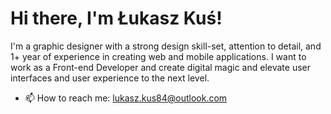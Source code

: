 # Hi there, I'm Łukasz Kuś!

I'm a graphic designer with a strong design skill-set, attention to detail, and 1+ year of experience in creating web and mobile applications.
I want to work as a Front-end Developer and create digital magic and elevate user interfaces and user experience to the next level.

- 📫 How to reach me: lukasz.kus84@outlook.com

<!---
lukaszkus/lukaszkus is a ✨ special ✨ repository because its `README.md` (this file) appears on your GitHub profile.
You can click the Preview link to take a look at your changes.
--->
